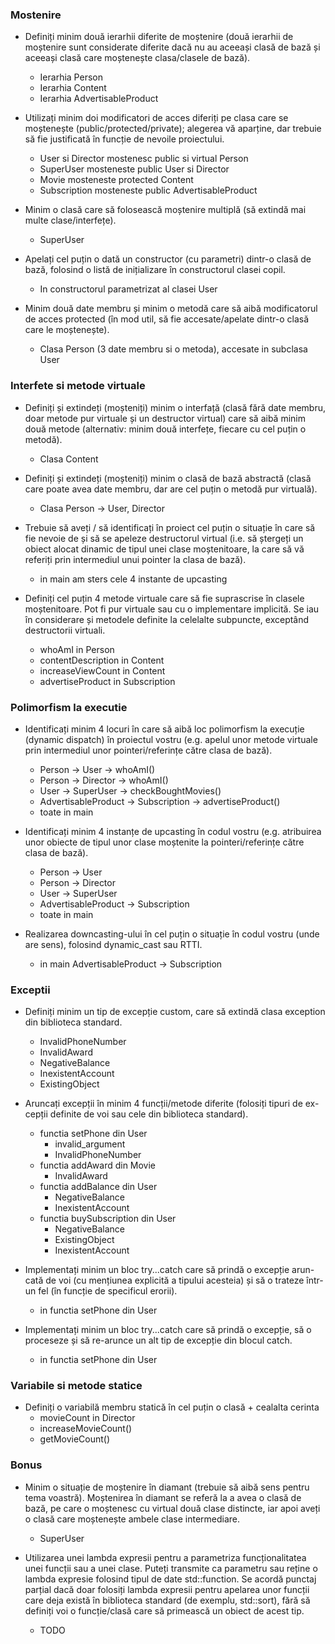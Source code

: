 ### Mostenire
- Definiți minim două ierarhii diferite de moștenire (două ierarhii de moștenire sunt considerate diferite dacă nu au aceeași clasă de bază 
și aceeași clasă care moștenește clasa/clasele de bază).
  - Ierarhia Person
  - Ierarhia Content
  - Ierarhia AdvertisableProduct

- Utilizați minim doi modificatori de acces diferiți pe clasa care se moștenește (public/protected/private); alegerea vă aparține, dar trebuie să
fie justificată în funcție de nevoile proiectului.
  - User si Director mostenesc public si virtual Person
  - SuperUser mosteneste public User si Director
  - Movie mosteneste protected Content
  - Subscription mosteneste public AdvertisableProduct

- Minim o clasă care să folosească moștenire multiplă (să extindă mai multe clase/interfețe).
  - SuperUser

- Apelați cel puțin o dată un constructor (cu parametri) dintr-o clasă de bază, folosind o listă de inițializare în constructorul clasei copil.
  - In constructorul parametrizat al clasei User

- Minim două date membru și minim o metodă care să aibă modificatorul de acces protected (în mod util, să fie accesate/apelate dintr-o clasă care le moștenește).
  - Clasa Person (3 date membru si o metoda), accesate in subclasa User

### Interfete si metode virtuale
- Definiți și extindeți (moșteniți) minim o interfață (clasă fără date membru, doar metode pur virtuale și un destructor virtual) care să aibă minim două
metode (alternativ: minim două interfețe, fiecare cu cel puțin o metodă).
  - Clasa Content

- Definiți și extindeți (moșteniți) minim o clasă de bază abstractă (clasă care poate avea date membru, dar are cel puțin o metodă pur virtuală).
  - Clasa Person -> User, Director

- Trebuie să aveți / să identificați în proiect cel puțin o situație în care să fie nevoie de și să se apeleze destructorul virtual (i.e. să ștergeți un obiect
alocat dinamic de tipul unei clase moștenitoare, la care să vă referiți prin intermediul unui pointer la clasa de bază).
  - in main am sters cele 4 instante de upcasting

- Definiți cel puțin 4 metode virtuale care să fie suprascrise în clasele moștenitoare. Pot fi pur virtuale sau cu o implementare implicită. 
Se iau în considerare și metodele definite la celelalte subpuncte, exceptând destructorii
virtuali.
  - whoAmI in Person
  - contentDescription in Content
  - increaseViewCount in Content
  - advertiseProduct in Subscription
 
### Polimorfism la executie
- Identificați minim 4 locuri în care să aibă loc polimorfism la execuție (dynamic dispatch) în proiectul vostru (e.g. apelul unor metode virtuale prin intermediul unor pointeri/referințe către clasa de bază).
  - Person -> User -> whoAmI()
  - Person -> Director -> whoAmI()
  - User -> SuperUser -> checkBoughtMovies()
  - AdvertisableProduct -> Subscription -> advertiseProduct()
  - toate in main

- Identificați minim 4 instanțe de upcasting în codul vostru (e.g. atribuirea unor obiecte de tipul unor clase moștenite la pointeri/referințe către clasa de bază).
  - Person -> User
  - Person -> Director
  - User -> SuperUser
  - AdvertisableProduct -> Subscription
  - toate in main

- Realizarea downcasting-ului în cel puțin o situație în codul vostru (unde are sens), folosind dynamic_cast sau RTTI.
  - in main AdvertisableProduct -> Subscription

### Exceptii
- Definiți minim un tip de excepție custom, care să extindă clasa exception
din biblioteca standard.
  - InvalidPhoneNumber
  - InvalidAward
  - NegativeBalance
  - InexistentAccount
  - ExistingObject

- Aruncați excepții în minim 4 funcții/metode diferite (folosiți tipuri de ex-
cepții definite de voi sau cele din biblioteca standard).
  - functia setPhone din User
    - invalid_argument 
    - InvalidPhoneNumber
  - functia addAward din Movie
    - InvalidAward
  - functia addBalance din User
    - NegativeBalance
    - InexistentAccount
  - functia buySubscription din User
    - NegativeBalance
    - ExistingObject
    - InexistentAccount

- Implementați minim un bloc try...catch care să prindă o excepție arun-
cată de voi (cu mențiunea explicită a tipului acesteia) și să o trateze într-un
fel (în funcție de specificul erorii).
  - in functia setPhone din User

- Implementați minim un bloc try...catch care să prindă o excepție, să o
proceseze și să re-arunce un alt tip de excepție din blocul catch.
  - in functia setPhone din User

### Variabile si metode statice

- Definiți o variabilă membru statică în cel puțin o clasă + cealalta cerinta
  - movieCount in Director
  - increaseMovieCount()
  - getMovieCount()

### Bonus
- Minim o situație de moștenire în diamant (trebuie să aibă sens pentru tema voastră). Moștenirea în diamant se referă la a avea o clasă de bază, pe care
o moștenesc cu virtual două clase distincte, iar apoi aveți o clasă care moștenește ambele clase intermediare.
  - SuperUser

- Utilizarea unei lambda expresii pentru a parametriza funcționalitatea unei funcții sau a unei clase. Puteți transmite ca parametru sau reține o lambda
expresie folosind tipul de date std::function. Se acordă punctaj parțial dacă doar folosiți lambda expresii pentru apelarea
unor funcții care deja există în biblioteca standard (de exemplu, std::sort), fără să definiți voi o funcție/clasă care să primească un obiect de acest tip.
  - TODO

